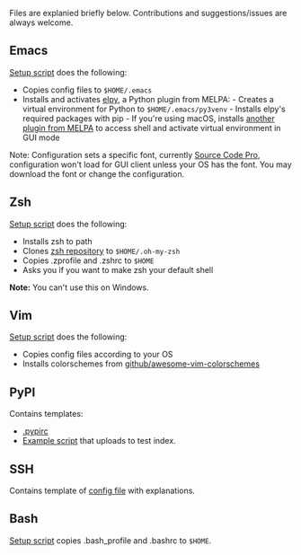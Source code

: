 Files are explanied briefly below. Contributions and suggestions/issues are always welcome.

## Emacs

[Setup script](emacs/setup.sh) does the following:

- Copies config files to `$HOME/.emacs`
- Installs and activates [elpy](https://github.com/jorgenschaefer/elpy), a Python plugin from MELPA: - Creates a virtual environment for Python to `$HOME/.emacs/py3venv` - Installs elpy's required packages with pip - If you're using macOS, installs [another plugin from MELPA](https://github.com/purcell/exec-path-from-shell) to access shell and activate virtual environment in GUI mode

Note: Configuration sets a specific font, currently [Source Code Pro](https://github.com/adobe-fonts/source-code-pro), configuration won't load for GUI client unless your OS has the font. You may download the font or change the configuration.

## Zsh

[Setup script](vim/setup.sh) does the following:

- Installs zsh to path
- Clones [zsh repository](https://github.com/robbyrussell/oh-my-zsh) to `$HOME/.oh-my-zsh`
- Copies .zprofile and .zshrc to `$HOME`
- Asks you if you want to make zsh your default shell

**Note:** You can't use this on Windows.

## Vim

[Setup script](vim/setup.sh) does the following:

- Copies config files according to your OS
- Installs colorschemes from [github/awesome-vim-colorschemes](https://github.com/rafi/awesome-vim-colorschemes)

## PyPI

Contains templates:

- [.pypirc](pypi/template.pypirc)
- [Example script](pypi/upload.sh) that uploads to test index.

## SSH

Contains template of [config file](ssh/config_template) with explanations.

## Bash

[Setup script](bash/setup.sh) copies .bash_profile and .bashrc to `$HOME`.

